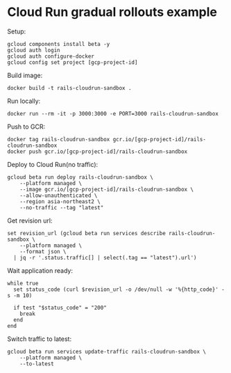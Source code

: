# Cloud Run gradual rollouts example

Setup:

```
gcloud components install beta -y
gcloud auth login
gcloud auth configure-docker
gcloud config set project [gcp-project-id]
```

Build image:

```
docker build -t rails-cloudrun-sandbox .
```

Run locally:

```
docker run --rm -it -p 3000:3000 -e PORT=3000 rails-cloudrun-sandbox
```

Push to GCR:

```
docker tag rails-cloudrun-sandbox gcr.io/[gcp-project-id]/rails-cloudrun-sandbox
docker push gcr.io/[gcp-project-id]/rails-cloudrun-sandbox
```

Deploy to Cloud Run(no traffic):

```
gcloud beta run deploy rails-cloudrun-sandbox \
    --platform managed \
    --image gcr.io/[gcp-project-id]/rails-cloudrun-sandbox \
    --allow-unauthenticated \
    --region asia-northeast2 \
    --no-traffic --tag "latest"
```

Get revision url:

```
set revision_url (gcloud beta run services describe rails-cloudrun-sandbox \
    --platform managed \
    --format json \
  | jq -r '.status.traffic[] | select(.tag == "latest").url')
```

Wait application ready:

```
while true
  set status_code (curl $revision_url -o /dev/null -w '%{http_code}' -s -m 10)

  if test "$status_code" = "200"
    break
  end
end
```

Switch traffic to latest:

```
gcloud beta run services update-traffic rails-cloudrun-sandbox \
    --platform managed \
    --to-latest
```
